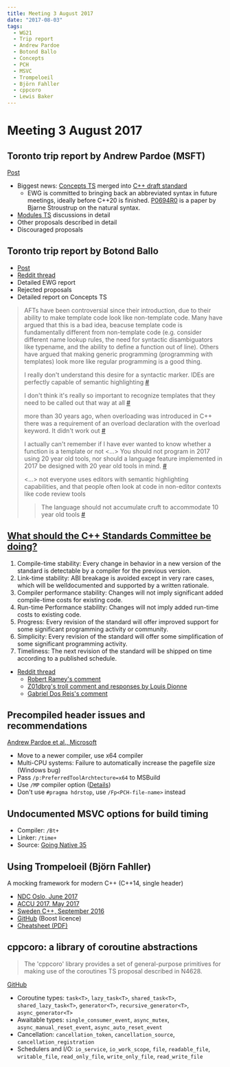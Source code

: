 ```yaml
---
title: Meeting 3 August 2017
date: "2017-08-03"
tags:
  - WG21
  - Trip report
  - Andrew Pardoe
  - Botond Ballo
  - Concepts
  - PCH
  - MSVC
  - Trompeloeil
  - Björn Fahller
  - cppcoro
  - Lewis Baker
---
```


# Meeting 3 August 2017

## Toronto trip report by Andrew Pardoe (MSFT)

[Post](https://blogs.msdn.microsoft.com/vcblog/2017/07/28/trip-report-evolution-working-group-at-the-summer-iso-c-standards-meeting-toronto/)

* Biggest news: [Concepts TS](https://wg21.link/p0734) merged into [C++ draft standard](https://wg21.link/n4659)
    * EWG is committed to bringing back an abbreviated syntax in future meetings, ideally before C++20 is finished. [P0694R0](https://wg21.link/P0694) is a paper by Bjarne Stroustrup on the natural syntax.
* [Modules TS](https://wg21.link/n4610) discussions in detail
* Other proposals described in detail
* Discouraged proposals

## Toronto trip report by Botond Ballo

* [Post](https://botondballo.wordpress.com/2017/08/02/trip-report-c-standards-meeting-in-toronto-july-2017/)
* [Reddit thread](https://www.reddit.com/r/cpp/comments/6r54xc/trip_report_c_standards_meeting_in_toronto_july/)
* Detailed EWG report
* Rejected proposals
* Detailed report on Concepts TS

> AFTs have been controversial since their introduction, due to their ability to make template code look like non-template code. Many have argued that this is a bad idea, beacuse template code is fundamentally different from non-template code (e.g. consider different name lookup rules, the need for syntactic disambiguators like typename, and the ability to define a function out of line). Others have argued that making generic programming (programming with templates) look more like regular programming is a good thing.
>
> I really don't understand this desire for a syntactic marker. IDEs are perfectly capable of semantic highlighting [#](https://www.reddit.com/r/cpp/comments/6r54xc/trip_report_c_standards_meeting_in_toronto_july/dl2r838/)
>
> I don't think it's really so important to recognize templates that they need to be called out that way at all [#](https://www.reddit.com/r/cpp/comments/6r54xc/trip_report_c_standards_meeting_in_toronto_july/dl3ntiu/)
>
> more than 30 years ago, when overloading was introduced in C++ there was a requirement of an overload declaration with the overload keyword. It didn't work out [#](https://www.reddit.com/r/cpp/comments/6r54xc/trip_report_c_standards_meeting_in_toronto_july/dl3ntiu/)
>
> I actually can't remember if I have ever wanted to know whether a function is a template or not <...> You should not program in 2017 using 20 year old tools, nor should a language feature implemented in 2017 be designed with 20 year old tools in mind. [#](https://www.reddit.com/r/cpp/comments/6r54xc/trip_report_c_standards_meeting_in_toronto_july/dl3hzmm/)
>
> <...> not everyone uses editors with semantic highlighting capabilities, and that people often look at code in non-editor contexts like code review tools
>> The language should not accumulate cruft to accommodate 10 year old tools [#](https://www.reddit.com/r/cpp/comments/6r54xc/trip_report_c_standards_meeting_in_toronto_july/dl3hfo1/)

## [What should the C++ Standards Committee be doing?](https://isocpp.org/blog/2017/07/what-should-the-iso-cpp-standards-committee-be-doing)

1. Compile-time stability: Every change in behavior in a new version of the standard is detectable by a compiler for the previous version.
2. Link-time stability: ABI breakage is avoided except in very rare cases, which will be welldocumented and supported by a written rationale.
3. Compiler performance stability: Changes will not imply significant added compile-time costs for existing code.
4. Run-time Performance stability: Changes will not imply added run-time costs to existing code.
5. Progress: Every revision of the standard will offer improved support for some significant programming activity or community.
6. Simplicity: Every revision of the standard will offer some simplification of some significant programming activity.
7. Timeliness: The next revision of the standard will be shipped on time according to a published schedule.

* [Reddit thread](https://www.reddit.com/r/cpp/comments/6qoz9e/what_should_the_iso_c_standards_committee_be_doing/)
    * [Robert Ramey's comment](https://www.reddit.com/r/cpp/comments/6qoz9e/what_should_the_iso_c_standards_committee_be_doing/dkyyhra/)
    * [Z01dbrg's troll comment and responses by Louis Dionne](https://www.reddit.com/r/cpp/comments/6qoz9e/what_should_the_iso_c_standards_committee_be_doing/dkyxqsy/)
    * [Gabriel Dos Reis's comment](https://www.reddit.com/r/cpp/comments/6qoz9e/what_should_the_iso_c_standards_committee_be_doing/dl1zas7/)

## Precompiled header issues and recommendations

[Andrew Pardoe et al., Microsoft](https://blogs.msdn.microsoft.com/vcblog/2017/07/13/precompiled-header-pch-issues-and-recommendations/)

* Move to a newer compiler, use x64 compiler
* Multi-CPU systems: Failure to automatically increase the pagefile size (Windows bug)
* Pass `/p:PreferredToolArchtecture=x64` to MSBuild
* Use `/MP` compiler option ([Details](https://docs.microsoft.com/en-us/cpp/build/reference/mp-build-with-multiple-processes))
* Don't use `#pragma hdrstop`, use `/Fp<PCH-file-name>` instead

## Undocumented MSVC options for build timing

* Compiler: `/Bt+`
* Linker: `/time+`
* Source: [Going Native 35](https://channel9.msdn.com/Shows/C9-GoingNative/GoingNative-35-Fast-Tips-for-Faster-Builds)

## Using Trompeloeil (Björn Fahller)

A mocking framework for modern C++ (C++14, single header)

* [NDC Oslo, June 2017](https://www.youtube.com/watch?v=vvQ-kK4coYM)
* [ACCU 2017, May 2017](https://www.youtube.com/watch?v=HCh6cs9nXt0)
* [Sweden C++, September 2016](https://www.youtube.com/watch?v=mPYNsARvTDk)
* [GitHub](https://github.com/rollbear/trompeloeil) (Boost licence)
* [Cheatsheet (PDF)](https://github.com/rollbear/trompeloeil/blob/master/docs/trompeloeil_cheat_sheet.pdf)

## cppcoro: a library of coroutine abstractions

> The 'cppcoro' library provides a set of general-purpose primitives for making use of the coroutines TS proposal described in N4628.

[GitHub](https://github.com/lewissbaker/cppcoro)

* Coroutine types: `task<T>`, `lazy_task<T>`, `shared_task<T>`, `shared_lazy_task<T>`, `generator<T>`, `recursive_generator<T>`, `async_generator<T>`
* Awaitable types: `single_consumer_event`, `async_mutex`, `async_manual_reset_event`, `async_auto_reset_event`
* Cancellation: `cancellation_token`, `cancellation_source`, `cancellation_registration`
* Schedulers and I/O: `io_service`, `io_work_scope`, `file`, `readable_file`, `writable_file`, `read_only_file`, `write_only_file`, `read_write_file`
